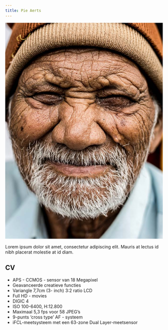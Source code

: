 ```yaml
---
title: Pie Aerts
---
```


![Gear](/uploads/person.png)

Lorem ipsum dolor sit amet, consectetur adipiscing elit. Mauris at lectus id nibh placerat molestie at id diam. 

## CV

- APS - CCMOS - sensor van 18 Megapixel
- Geavanceerde creatieve functies
- Variangle 7,7cm (3- inch) 3:2 ratio LCD
- Full HD - movies
- DIGIC 4
- ISO 100-6400, H:12.800
- Maximaal 5,3 fps voor 58 JPEG’s
- 9-punts ‘cross type’ AF - systeem
- iFCL-meetsysteem met een 63-zone Dual Layer-meetsensor